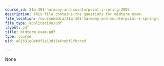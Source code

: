 ```yaml
---
course_id: 21m-301-harmony-and-counterpoint-i-spring-2005
description: This file contains the questions for midterm exam.
file_location: /coursemedia/21m-301-harmony-and-counterpoint-i-spring-2005/a61b31e04b9f1e12d1146cebf1f8ccad_midterm_exam.pdf
file_type: application/pdf
layout: pdf
title: midterm_exam.pdf
type: course
uid: a61b31e04b9f1e12d1146cebf1f8ccad

---
```

None